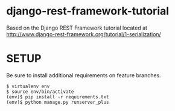# django-rest-framework-tutorial

Based on the Django REST Framework tutorial located at http://www.django-rest-framework.org/tutorial/1-serialization/

# SETUP

Be sure to install additional requirements on feature branches.

```
$ virtualenv env
$ source env/bin/activate
(env)$ pip install -r requirements.txt
(env)$ python manage.py runserver_plus
```
